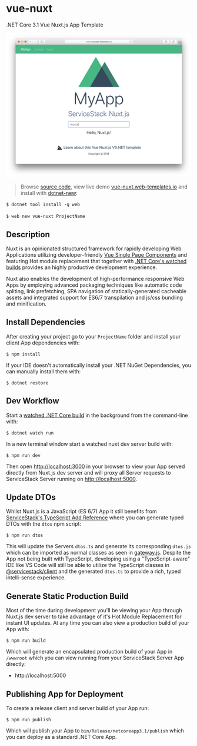 # vue-nuxt

.NET Core 3.1 Vue Nuxt.js App Template

[![](https://raw.githubusercontent.com/ServiceStack/Assets/master/csharp-templates/vue-nuxt.png)](http://vue-nuxt.web-templates.io/)

> Browse [source code](https://github.com/NetCoreTemplates/vue-nuxt), view live demo [vue-nuxt.web-templates.io](http://vue-nuxt.web-templates.io) and install with [dotnet-new](http://docs.servicestack.net/dotnet-new):

    $ dotnet tool install -g web

    $ web new vue-nuxt ProjectName

## Description

Nuxt is an opinionated structured framework for rapidly developing Web Applications utilizing developer-friendly [Vue Single Page Components](https://vuejs.org/v2/guide/single-file-components.html) and featuring Hot module replacement that together with [.NET Core's watched builds](http://docs.servicestack.net/templates-websites#watched-net-core-builds) provides an highly productive development experience.

Nuxt also enables the development of high-performance responsive Web Apps by employing advanced packaging techniques like automatic code spliting, link prefetching, SPA navigation of statically-generated cacheable assets and integrated support for ES6/7 transpilation and js/css bundling and minification.

## Install Dependencies

After creating your project go to your `ProjectName` folder and install your client App dependencies with:

    $ npm install

If your IDE doesn't automatically install your .NET NuGet Dependencies, you can manually install them with:

    $ dotnet restore

## Dev Workflow

Start a [watched .NET Core build](http://docs.servicestack.net/templates-websites#watched-net-core-builds) in the background from the command-line with:

    $ dotnet watch run

In a new terminal window start a watched nuxt dev server build with:

    $ npm run dev

Then open [http://localhost:3000](http://localhost:3000) in your browser to view your App served directly from Nuxt.js dev server and will proxy all Server requests to ServiceStack Server running on [http://localhost:5000](http://localhost:5000).

## Update DTOs

Whilst Nuxt.js is a JavaScript (ES 6/7) App it still benefits from [ServiceStack's TypeScript Add Reference](http://docs.servicestack.net/typescript-add-servicestack-reference) where you can generate typed DTOs with the `dtos` npm script:

    $ npm run dtos

This will update the Servers `dtos.ts` and generate its corresponding `dtos.js` which can be imported as normal classes as seen in 
[gateway.js](https://github.com/NetCoreTemplates/vue-nuxt/blob/master/ElectronicKeyRecords/src/shared/gateway.js#L3). Despite the App not being built with TypeScript, developing using a "TypeScript-aware" IDE like VS Code will still be able to utilize the TypeScript classes in [@servicestack/client](https://github.com/ServiceStack/servicestack-client) and the generated `dtos.ts` to provide a rich, typed intelli-sense experience.

## Generate Static Production Build

Most of the time during development you'll be viewing your App through Nuxt.js dev server to take advantage of it's Hot Module Replacement for instant UI updates. At any time you can also view a production build of your App with:

    $ npm run build

Which will generate an encapsulated production build of your App in `/wwwroot` which you can view running from your ServiceStack Server App directly:

 - http://localhost:5000

## Publishing App for Deployment

To create a release client and server build of your App run:

    $ npm run publish

Which will publish your App to `bin/Release/netcoreapp3.1/publish` which you can deploy as a standard .NET Core App.
